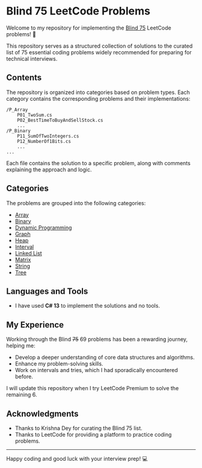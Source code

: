 # Blind 75 LeetCode Problems

Welcome to my repository for implementing the [Blind 75](https://leetcode.com/discuss/general-discussion/460599/blind-75-leetcode-questions) LeetCode problems! 🚀

This repository serves as a structured collection of solutions to the curated list of 75 essential coding problems widely recommended for preparing for technical interviews.

## Contents

The repository is organized into categories based on problem types. Each category contains the corresponding problems and their implementations:

```
/P_Array
    P01_TwoSum.cs
    P02_BestTimeToBuyAndSellStock.cs
    ...
/P_Binary
    P11_SumOfTwoIntegers.cs
    P12_NumberOf1Bits.cs
    ...
...
```

Each file contains the solution to a specific problem, along with comments explaining the approach and logic.

## Categories

The problems are grouped into the following categories:
- [Array](./P_Array)
- [Binary](./P_Binary)
- [Dynamic Programming](./P_DynamicProgramming)
- [Graph](./P_Graph)
- [Heap](./P_Heap)
- [Interval](./P_Interval)
- [Linked List](./P_LinkedList)
- [Matrix](./P_Matrix)
- [String](./P_String)
- [Tree](./P_Tree)

## Languages and Tools

- I have used **C# 13** to implement the solutions and no tools.

## My Experience

Working through the Blind ~~75~~ 69 problems has been a rewarding journey, helping me:
- Develop a deeper understanding of core data structures and algorithms.
- Enhance my problem-solving skills.
- Work on intervals and tries, which I had sporadically encountered before.

I will update this repository when I try LeetCode Premium to solve the remaining 6.

## Acknowledgments

- Thanks to Krishna Dey for curating the Blind 75 list.
- Thanks to LeetCode for providing a platform to practice coding problems.

---

Happy coding and good luck with your interview prep! 💻
